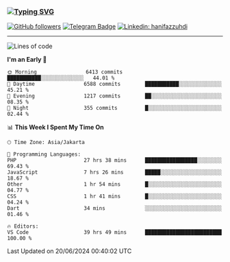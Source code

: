 ### [![Typing SVG](https://readme-typing-svg.herokuapp.com?font=lato&size=22&lines=Hi+There+👋)](https://git.io/typing-svg) 

[![GitHub followers](https://img.shields.io/github/followers/hanifazzuhdi?label=Follow&style=social)](https://github.com/hanifazzuhdi/?tab=follow) 
[![Telegram Badge](https://img.shields.io/badge/-hanif0198-blue?style=social&logo=telegram&link=https://www.t.me/hanif0198/)](https://www.t.me/hanif0198/) 
[![Linkedin: hanifazzuhdi](https://img.shields.io/badge/-hanifazzuhdi-blue?style=flat-square&logo=Linkedin&logoColor=white&link=https://www.linkedin.com/in/hanif-az-zuhdi-69688019b/)](https://www.linkedin.com/in/hanif-az-zuhdi-69688019b/) 

<hr/>

<!--START_SECTION:waka-->
![Lines of code](https://img.shields.io/badge/From%20Hello%20World%20I%27ve%20Written-58.0%20million%20lines%20of%20code-blue)

**I'm an Early 🐤** 

```text
🌞 Morning                6413 commits        ███████████░░░░░░░░░░░░░░   44.01 % 
🌆 Daytime                6588 commits        ███████████░░░░░░░░░░░░░░   45.21 % 
🌃 Evening                1217 commits        ██░░░░░░░░░░░░░░░░░░░░░░░   08.35 % 
🌙 Night                  355 commits         █░░░░░░░░░░░░░░░░░░░░░░░░   02.44 % 
```


📊 **This Week I Spent My Time On** 

```text
🕑︎ Time Zone: Asia/Jakarta

💬 Programming Languages: 
PHP                      27 hrs 38 mins      █████████████████░░░░░░░░   69.43 % 
JavaScript               7 hrs 26 mins       █████░░░░░░░░░░░░░░░░░░░░   18.67 % 
Other                    1 hr 54 mins        █░░░░░░░░░░░░░░░░░░░░░░░░   04.77 % 
CSS                      1 hr 41 mins        █░░░░░░░░░░░░░░░░░░░░░░░░   04.24 % 
Dart                     34 mins             ░░░░░░░░░░░░░░░░░░░░░░░░░   01.46 % 

🔥 Editors: 
VS Code                  39 hrs 49 mins      █████████████████████████   100.00 % 
```


 Last Updated on 20/06/2024 00:40:02 UTC
<!--END_SECTION:waka-->
